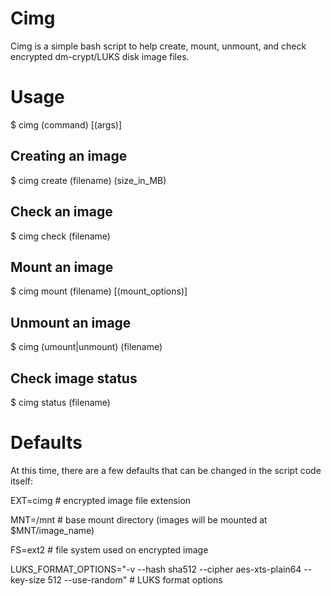 # Cimg

Cimg is a simple bash script to help create, mount, unmount, and check encrypted dm-crypt/LUKS disk image files.

# Usage

$ cimg (command) [(args)]

## Creating an image

$ cimg create (filename) (size_in_MB)

## Check an image

$ cimg check (filename)

## Mount an image

$ cimg mount (filename) [(mount_options)]

## Unmount an image

$ cimg (umount|unmount) (filename)

## Check image status

$ cimg status (filename)

# Defaults

At this time, there are a few defaults that can be changed in the script code itself:

EXT=cimg # encrypted image file extension

MNT=/mnt # base mount directory (images will be mounted at $MNT/image_name)

FS=ext2  # file system used on encrypted image

LUKS_FORMAT_OPTIONS="-v --hash sha512 --cipher aes-xts-plain64 --key-size 512 --use-random" # LUKS format options

